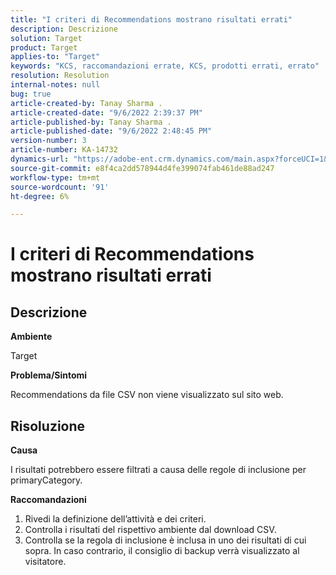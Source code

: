 ```yaml
---
title: "I criteri di Recommendations mostrano risultati errati"
description: Descrizione
solution: Target
product: Target
applies-to: "Target"
keywords: "KCS, raccomandazioni errate, KCS, prodotti errati, errato"
resolution: Resolution
internal-notes: null
bug: true
article-created-by: Tanay Sharma .
article-created-date: "9/6/2022 2:39:37 PM"
article-published-by: Tanay Sharma .
article-published-date: "9/6/2022 2:48:45 PM"
version-number: 3
article-number: KA-14732
dynamics-url: "https://adobe-ent.crm.dynamics.com/main.aspx?forceUCI=1&pagetype=entityrecord&etn=knowledgearticle&id=43ddcfba-f12d-ed11-9db1-002248086735"
source-git-commit: e8f4ca2dd578944d4fe399074fab461de88ad247
workflow-type: tm+mt
source-wordcount: '91'
ht-degree: 6%

---
```


# I criteri di Recommendations mostrano risultati errati

## Descrizione


<b>Ambiente</b>

Target



<b>Problema/Sintomi</b>

Recommendations da file CSV non viene visualizzato sul sito web.


## Risoluzione


<b>Causa</b>

I risultati potrebbero essere filtrati a causa delle regole di inclusione per primaryCategory.



<b>Raccomandazioni</b>

1. Rivedi la definizione dell’attività e dei criteri.
2. Controlla i risultati del rispettivo ambiente dal download CSV.
3. Controlla se la regola di inclusione è inclusa in uno dei risultati di cui sopra. In caso contrario, il consiglio di backup verrà visualizzato al visitatore.

